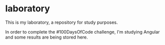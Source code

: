 # laboratory

This is my laboratory, a repository for study purposes.

In order to complete the #100DaysOfCode challenge, I'm studying Angular and some results are being stored here.
